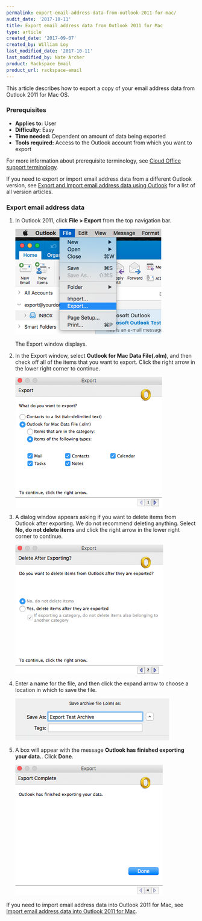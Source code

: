 ```yaml
---
permalink: export-email-address-data-from-outlook-2011-for-mac/
audit_date: '2017-10-11'
title: Export email address data from Outlook 2011 for Mac
type: article
created_date: '2017-09-07'
created_by: William Loy
last_modified_date: '2017-10-11'
last_modified_by: Nate Archer
product: Rackspace Email
product_url: rackspace-email
---
```


This article describes how to export a copy of your email address data from Outlook 2011 for Mac OS.

### Prerequisites

- **Applies to:** User
- **Difficulty:** Easy
- **Time needed:**  Dependent on amount of data being exported
- **Tools required:**  Access to the Outlook account from which you want to export

For more information about prerequisite terminology, see [Cloud Office support terminology](/how-to/cloud-office-support-terminology/).

If you need to export or import email address data from a different Outlook version, see [Export and Import email address data using Outlook](/how-to/export-and-import-email-address-data-using-outlook) for a list of all version articles.

### Export email address data

1. In Outlook 2011, click **File > Export** from the top navigation bar.

   <img src="file_export2011.png" />
   
   The Export window displays.

2. In the Export window, select **Outlook for Mac Data File(.olm)**, and then check off all of the items that you want to export. Click the right arrow in the lower right corner to continue.

    <img src="items_export2011.png" />

3. A dialog window appears asking if you want to delete items from Outlook after exporting. We do not recommend deleting anything. Select **No, do not delete items** and click the right arrow in the lower right corner to continue.

    <img src="delete_export2011.png" />

4. Enter a name for the file, and then click the expand arrow to choose a location in which to save the file.

    <img src="save_as2011.png" />

5. A box will appear with the message **Outlook has finished exporting your data.**. Click **Done**.

    <img src="export_complete2011.png" />

If you need to import email address data into Outlook 2011 for Mac, see [Import email address data into Outlook 2011 for Mac](/how-to/import-email-address-data-into-outlook-2011-for-mac).
